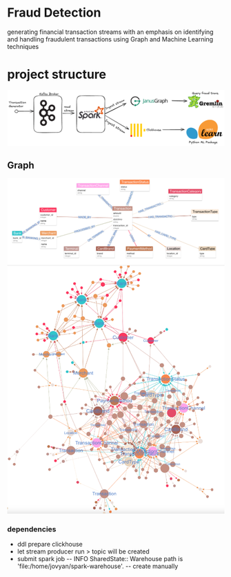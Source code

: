 # Fraud Detection
generating financial transaction streams with an emphasis on identifying and handling fraudulent transactions using Graph and Machine Learning techniques

# project structure
![Project Structure](images/diagram.png)

## Graph
![Schema](images/schema-diagram.png)
![Data graph](images/data-diagram.png)


### dependencies
- ddl prepare clickhouse
- let stream producer run > topic will be created
- submit spark job
    -- INFO SharedState:: Warehouse path is 'file:/home/jovyan/spark-warehouse'.
    -- create manually


